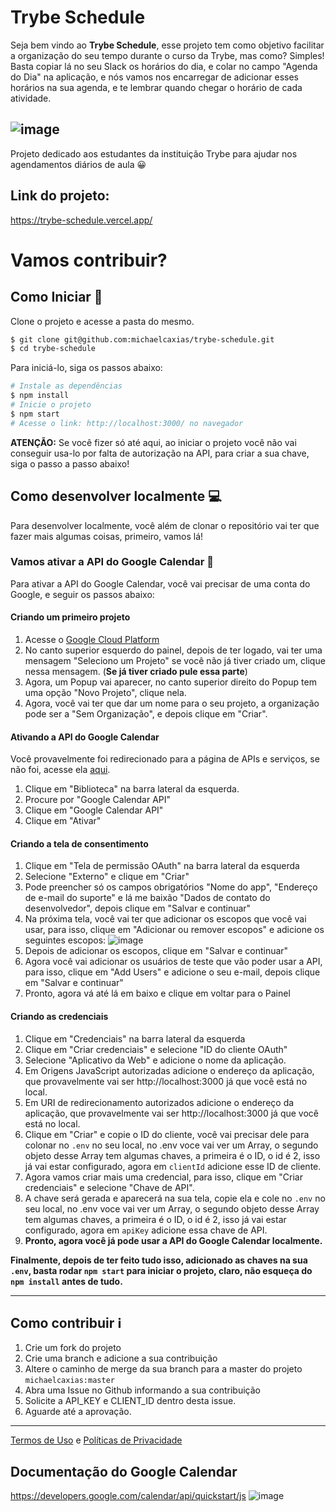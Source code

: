 # Trybe Schedule
Seja bem vindo ao **Trybe Schedule**, esse projeto tem como objetivo facilitar a organização do seu tempo durante o curso da Trybe, mas como?
Simples! Basta copiar lá no seu Slack os horários do dia, e colar no campo "Agenda do Dia" na aplicação, e nós vamos nos encarregar de adicionar esses horários na sua agenda, e te lembrar quando chegar o horário de cada atividade.

![image](https://i.imgur.com/zTpnQDJ.png)
---
Projeto dedicado aos estudantes da instituição Trybe para ajudar nos agendamentos diários de aula 😀

## Link do projeto:
https://trybe-schedule.vercel.app/

# Vamos contribuir?
## Como Iniciar 🌟

Clone o projeto e acesse a pasta do mesmo.

```bash
$ git clone git@github.com:michaelcaxias/trybe-schedule.git
$ cd trybe-schedule
```

Para iniciá-lo, siga os passos abaixo:
```bash
# Instale as dependências
$ npm install 
# Inicie o projeto
$ npm start
# Acesse o link: http://localhost:3000/ no navegador
```
**ATENÇÃO:** Se você fizer só até aqui, ao iniciar o projeto você não vai conseguir usa-lo por falta de autorização na API, para criar a sua chave, siga o passo a passo abaixo!

## Como desenvolver localmente 💻
Para desenvolver localmente, você além de clonar o repositório vai ter que fazer mais algumas coisas, primeiro, vamos lá!

### Vamos ativar a API do Google Calendar 📅
Para ativar a API do Google Calendar, você vai precisar de uma conta do Google, e seguir os passos abaixo:

#### **Criando um primeiro projeto**
1. Acesse o [Google Cloud Platform](https://console.cloud.google.com/)
2. No canto superior esquerdo do painel, depois de ter logado, vai ter uma mensagem "Seleciono um Projeto" se você não já tiver criado um, clique nessa mensagem. (**Se já tiver criado pule essa parte**)
3. Agora, um Popup vai aparecer, no canto superior direito do Popup tem uma opção "Novo Projeto", clique nela.
4. Agora, você vai ter que dar um nome para o seu projeto, a organização pode ser a "Sem Organização", e depois clique em "Criar".

#### **Ativando a API do Google Calendar**
Você provavelmente foi redirecionado para a página de APIs e serviços, se não foi, acesse ela [aqui](https://console.cloud.google.com/apis/dashboard).
1. Clique em "Biblioteca" na barra lateral da esquerda.
2. Procure por "Google Calendar API"
3. Clique em "Google Calendar API"
4. Clique em "Ativar"

#### **Criando a tela de consentimento**
1. Clique em "Tela de permissão OAuth" na barra lateral da esquerda
2. Selecione "Externo" e clique em "Criar"
3. Pode preencher só os campos obrigatórios "Nome do app", "Endereço de e-mail do suporte" e lá me baixão "Dados de contato do desenvolvedor", depois clique em "Salvar e continuar"
4. Na próxima tela, você vai ter que adicionar os escopos que você vai usar, para isso, clique em "Adicionar ou remover escopos" e adicione os seguintes escopos:
![image](https://i.imgur.com/AXMcvy9.png)
5. Depois de adicionar os escopos, clique em "Salvar e continuar"
6. Agora você vai adicionar os usuários de teste que vão poder usar a API, para isso, clique em "Add Users" e adicione o seu e-mail, depois clique em "Salvar e continuar"
7. Pronto, agora vá até lá em baixo e clique em voltar para o Painel

#### **Criando as credenciais**
1. Clique em "Credenciais" na barra lateral da esquerda
2. Clique em "Criar credenciais" e selecione "ID do cliente OAuth"
3. Selecione "Aplicativo da Web" e adicione o nome da aplicação.
4. Em Origens JavaScript autorizadas adicione o endereço da aplicação, que provavelmente vai ser http://localhost:3000 já que você está no local.
5. Em URI de redirecionamento autorizados adicione o endereço da aplicação, que provavelmente vai ser http://localhost:3000 já que você está no local.
6. Clique em "Criar" e copie o ID do cliente, você vai precisar dele para colonar no `.env` no seu local, no .env voce vai ver um Array, o segundo objeto desse Array tem algumas chaves, a primeira é o ID, o id é 2, isso já vai estar configurado, agora em `clientId` adicione esse ID de cliente.
7. Agora vamos criar mais uma credencial, para isso, clique em "Criar credenciais" e selecione "Chave de API".
8. A chave será gerada e aparecerá na sua tela, copie ela e cole no `.env` no seu local, no .env voce vai ver um Array, o segundo objeto desse Array tem algumas chaves, a primeira é o ID, o id é 2, isso já vai estar configurado, agora em `apiKey` adicione essa chave de API.
9. **Pronto, agora você já pode usar a API do Google Calendar localmente.**

**Finalmente, depois de ter feito tudo isso, adicionado as chaves na sua `.env`, basta rodar `npm start` para iniciar o projeto, claro, não esqueça do `npm install` antes de tudo.**

---
## Como contribuir ℹ️
  1. Crie um fork do projeto
  2. Crie uma branch e adicione a sua contribuição
  3. Altere o caminho de merge da sua branch para a master do projeto `michaelcaxias:master`
  4. Abra uma Issue no Github informando a sua contribuição 
  5. Solicite a API_KEY e CLIENT_ID dentro desta issue.
  6. Aguarde até a aprovação.

---

[Termos de Uso](https://trybe-schedule.vercel.app/terms-and-conditions) e [Políticas de Privacidade](https://trybe-schedule.vercel.app/privacy-policy)


## Documentação do Google Calendar
https://developers.google.com/calendar/api/quickstart/js
![image](https://user-images.githubusercontent.com/79621661/143962267-cd4fda15-2637-4425-ab4f-93862d66443b.png)
